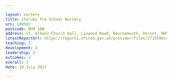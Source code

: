 ```yaml
---

layout: nursery
title: Cherubs Pre School Nursery
urn: 100503
postcode: BH9 1DW
address: St. Albans Church Hall, Linwood Road, Bournemouth, Dorset, BH9 1DW
latestReportUrl: https://reports.ofsted.gov.uk/provider/files/2715599/urn/100503.pdf
teaching: 2
development: 2
leadership: 2
outcomes: 2
overall: 2
date: 19 July 2017

---
```

